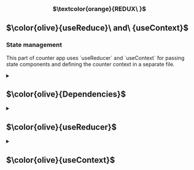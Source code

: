 <h3 align="center"> $\textcolor{orange}{REDUX\ }$
</h3>

## $\color{olive}{useReduce}\ and\ {useContext}$

### State management

<p>
This part of counter app uses `useReducer` and `useContext` for passing state components and defining the counter context in a separate file.
</p>

<details>
<summary>

## $\color{olive}{Dependencies}$

  </summary>

```
  "npx create-react-app counterapp"
```

and

```
"npm install redux"
```

</details>

<details>
<summary>

## $\color{olive}{useReducer}$

 </summary>

- Implement the counter state management using a Redux-like state management mechanism provided by React's built-in `useReducer` hook.

\*\* This part is a continue initial introduction of `useReducer` form `part6d` after `Exercise6.20`.

</details>

<details>
<summary>

## $\color{olive}{useContext}$

 </summary>

- The hook useReducer provides a mechanism to create a state for an application. The parameter for creating a state is the reducer function that handles state changes, and the initial value of the state:

- const [counter, counterDispatch] = useReducer(counterReducer, 0)
  The reducer function that handles state changes is similar to Redux's reducers, i.e. the function gets as parameters the current state and the action that changes the state. The function returns the new state updated based on the type and possible contents of the action:

- Context defining the value and functionality of the counter is available to all components of the application.

</details>
